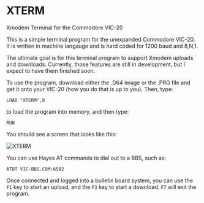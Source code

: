 # XTERM
Xmodem Terminal for the Commodore VIC-20

This is a simple terminal program for the unexpanded Commodore VIC-20. It is written in machine langauge and is hard coded for 1200 baud and 8,N,1.  

The ultimate goal is for this terminal program to support Xmodem uploads and downloads. Currently, those features are still in development, but I expect to have them finished soon.

To use the program, download either the .D64 image or the .PRG file and get it onto your VIC-20 (how you do that is up to you). Then, type:

```
LOAD "XTERM",8
```

to load the program into memory, and then type:

```
RUN
```

You should see a screen that looks like this:

![XTERM](https://github.com/user-attachments/assets/266a90e4-464b-4e62-8830-6b43f0e81ee3)

You can use Hayes AT commands to dial out to a BBS, such as:

```
ATDT VIC-BBS.COM:6502
```

Once connected and logged into a bulletin board system, you can use the ` F1 ` key to start an upload, and the ` F3 ` key to start a download. ` F7 ` will exit the program.
